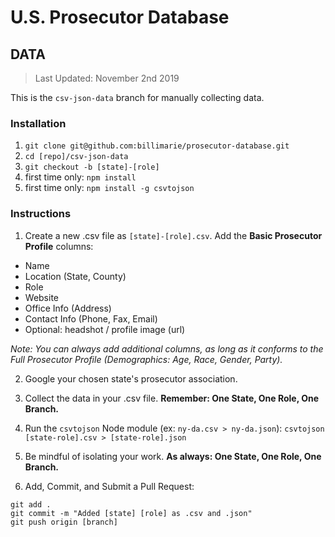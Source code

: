 # U.S. Prosecutor Database
## DATA
> Last Updated: November 2nd 2019

This is the `csv-json-data` branch for manually collecting data.

### Installation

1. `git clone git@github.com:billimarie/prosecutor-database.git`
2. `cd [repo]/csv-json-data`
3. `git checkout -b [state]-[role]`
4. first time only: `npm install`
5. first time only: `npm install -g csvtojson`

### Instructions

1. Create a new .csv file as `[state]-[role].csv`. Add the **Basic Prosecutor Profile** columns:

* Name
* Location (State, County)
* Role
* Website
* Office Info (Address)
* Contact Info (Phone, Fax, Email)
* Optional: headshot / profile image (url)

*Note: You can always add additional columns, as long as it conforms to the Full Prosecutor Profile (Demographics: Age, Race, Gender, Party).*

2. Google your chosen state's prosecutor association.

3. Collect the data in your .csv file. **Remember: One State, One Role, One Branch.**

4. Run the `csvtojson` Node module (ex: `ny-da.csv > ny-da.json`): `csvtojson [state-role].csv > [state-role].json`

5. Be mindful of isolating your work. **As always: One State, One Role, One Branch.**

6. Add, Commit, and Submit a Pull Request:

```
git add .
git commit -m "Added [state] [role] as .csv and .json"
git push origin [branch]
```

